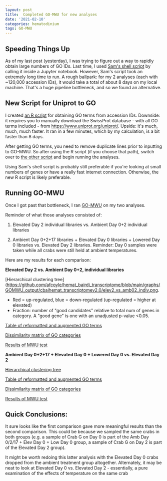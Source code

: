 ```yaml
---
layout: post
title:  Completed GO-MWU for new analyses
date: '2021-02-10'
categories: hematodinium
tags: GO-MWU
---
```


## Speeding Things Up

As of my last post (yesterday), I was trying to figure out a way to rapidly obtain large numbers of GO IDs. Last time, I used [Sam's shell script](https://github.com/RobertsLab/code/blob/master/script-box/uniprot2go.sh) by calling it inside a Jupyter notebook. However, Sam's script took an extremely long time to run. A rough ballpark: for my 2 analyses (each with ~120,000 accession IDs), it would take a total of about 8 days on my local machine. That's a huge pipeline bottleneck, and so we found an alternative.

## New Script for Uniprot to GO

I created [an R script](https://github.com/afcoyle/hemat_bairdi_transcriptome/blob/main/scripts/13_uniprot_to_GO.Rmd) for obtaining GO terms from accession IDs. Downside: it requires you to manually download the SwissProt database - with all GO terms included - from https://www.uniprot.org/uniprot/. Upside: it's much, much, much faster. It ran in a few minutes, which by my calculation, is a bit faster than 8 days.

After getting GO terms, you need to remove duplicate lines prior to inputting to GO-MWU. So after using the R script (if you choose that path), switch over to [the other script](https://github.com/afcoyle/hemat_bairdi_transcriptome/blob/main/scripts/14_eliminate_duplicates.ipynb) and begin running the analyses. 

Using Sam's shell script is probably still preferable if you're looking at small numbers of genes or have a really fast internet connection. Otherwise, the new R script is likely preferable.

## Running GO-MWU

Once I got past that bottleneck, I ran [GO-MWU](https://github.com/z0on/GO_MWU) on my two analyses. 

Reminder of what those analyses consisted of:

1. Elevated Day 2 individual libraries vs. Ambient Day 0+2 individual libraries

2. Ambient Day 0+2+17 libraries + Elevated Day 0 libraries + Lowered Day 0 libraries vs. Elevated Day 2 libraries. Reminder: Day 0 samples were taken while all crabs were still held at ambient temperatures.

Here are my results for each comparison:

**Elevated Day 2 vs. Ambient Day 0+2, individual libraries**

[Hierarchical clustering tree](https://github.com/afcoyle/hemat_bairdi_transcriptome/blob/main/graphs/GOMWU_output/cbaihemat_transcriptomev2.0/elev2_vs_amb02_indiv.png.
- Red = up-regulated, blue = down-regulated (up-regulated = higher at elevated)
- Fraction: number of "good candidates" relative to total num of genes in category. A "good gene" is one with an unadjusted p-value <0.05.

[Table of reformatted and augmented GO terms](https://github.com/afcoyle/hemat_bairdi_transcriptome/blob/main/output/GO-MWU_output/cbaihemat_transcriptomev2.0/elev2_vs_amb02_indiv_only/BP_elev2_vs_amb02_indiv_only_pvals.csv)

[Dissimilarity matrix of GO categories](https://github.com/afcoyle/hemat_bairdi_transcriptome/blob/main/output/GO-MWU_output/cbaihemat_transcriptomev2.0/elev2_vs_amb02_indiv_only/dissim_BP_elev2_vs_amb02_indiv_only_pvals.csv_elev2_vs_amb02_indiv_only_GOIDs_norepeats.txt)

[Results of MWU test](https://github.com/afcoyle/hemat_bairdi_transcriptome/blob/main/output/GO-MWU_output/cbaihemat_transcriptomev2.0/elev2_vs_amb02_indiv_only/MWU_BP_elev2_vs_amb02_indiv_only_pvals.csv)

**Ambient Day 0+2+17 + Elevated Day 0 + Lowered Day 0 vs. Elevated Day 2**

[Hierarchical clustering tree](https://github.com/afcoyle/hemat_bairdi_transcriptome/blob/main/graphs/GOMWU_output/cbaihemat_transcriptomev2.0/amb0217_elev0_low0_vselev2.png)

[Table of reformatted and augmented GO terms](https://github.com/afcoyle/hemat_bairdi_transcriptome/blob/main/output/GO-MWU_output/cbaihemat_transcriptomev2.0/amb0217_elev0_low0_vs_elev2/BP_amb0217_elev0_low0_vs_elev2_pvals.csv)

[Dissimilarity matrix of GO categories](https://github.com/afcoyle/hemat_bairdi_transcriptome/blob/main/output/GO-MWU_output/cbaihemat_transcriptomev2.0/amb0217_elev0_low0_vs_elev2/dissim_BP_amb0217_elev0_low0_vs_elev2_pvals.csv_amb0217_elev0_low0_vs_elev2_GOIDs_norepeats.txt)

[Results of MWU test](https://github.com/afcoyle/hemat_bairdi_transcriptome/blob/main/output/GO-MWU_output/cbaihemat_transcriptomev2.0/amb0217_elev0_low0_vs_elev2/MWU_BP_amb0217_elev0_low0_vs_elev2_pvals.csv)

## Quick Conclusions:

It sure looks like the first comparison gave more meaningful results than the second comparison. This could be because we sampled the same crabs in both groups (e.g. a sample of Crab G on Day 0 is part of the Amb Day 0/2/17 + Elev Day 0 + Low Day 0 group, a sample of Crab G on Day 2 is part of the Elevated Day 2 group).

It might be worth redoing this latter analysis with the Elevated Day 0 crabs dropped from the ambient treatment group altogether. Alternately, it may be neat to look at Elevated Day 0 vs. Elevated Day 2 - essentially, a pure examination of the effects of temperature on the same crab
